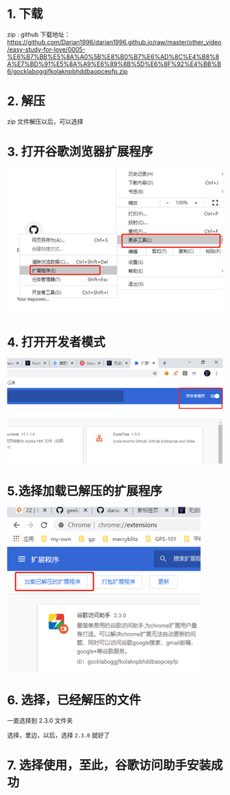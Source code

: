 

# 1. 下载

zip : github 下载地址： https://github.com/Darian1996/darian1996.github.io/raw/master/other_video/easy-study-for-love/0005-%E6%B7%BB%E5%8A%A0%5B%E8%B0%B7%E6%AD%8C%E4%B8%8A%E7%BD%91%E5%8A%A9%E6%89%8B%5D%E6%8F%92%E4%BB%B6/gocklaboggjfkolaknpbhddbaopcepfp.zip



# 2. 解压

zip 文件解压以后，可以选择

# 3. 打开谷歌浏览器扩展程序

![image-20200310035605694](assets/image-20200310035605694.png)

# 4. 打开开发者模式

![image-20200310035654141](assets/image-20200310035654141.png)



# 5.选择加载已解压的扩展程序

![image-20200310035741146](assets/image-20200310035741146.png)

# 6. 选择，已经解压的文件

一直选择到 2.3.0 文件夹

选择，里边，以后，选择 `2.3.0` 就好了

# 7. 选择使用，至此，谷歌访问助手安装成功

